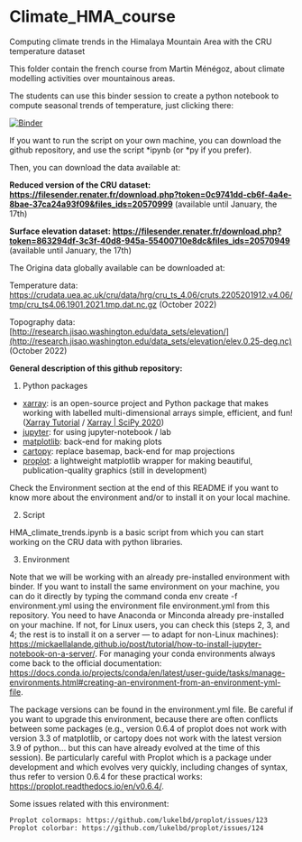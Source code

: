 <!-- #region -->
# Climate_HMA_course

Computing climate trends in the Himalaya Mountain Area with the CRU temperature dataset

This folder contain the french course from Martin Ménégoz, about climate modelling activities over mountainous areas.

The students can use this binder session to create a python notebook to compute seasonal trends of temperature, just clicking there:

[![Binder](https://mybinder.org/badge_logo.svg)](https://mybinder.org/v2/gh/mmenegoz/climate_HMA_course/HEAD)

If you want to run the script on your own machine, you can download the github repository, and use the script *ipynb (or *py if you prefer).

Then, you can download the data available at:

**Reduced version of the CRU dataset: https://filesender.renater.fr/download.php?token=0c9741dd-cb6f-4a4e-8bae-37ca24a93f09&files_ids=20570999** (available until January, the 17th)

**Surface elevation dataset: https://filesender.renater.fr/download.php?token=863294df-3c3f-40d8-945a-55400710e8dc&files_ids=20570949** (available until January, the 17th)

The Origina data globally available can be downloaded at:

Temperature data: https://crudata.uea.ac.uk/cru/data/hrg/cru_ts_4.06/cruts.2205201912.v4.06/tmp/cru_ts4.06.1901.2021.tmp.dat.nc.gz (October 2022)

Topography data: [http://research.jisao.washington.edu/data_sets/elevation/](http://research.jisao.washington.edu/data_sets/elevation/elev.0.25-deg.nc) (October 2022)

**General description of this github repository:**

1. Python packages

- [xarray](http://xarray.pydata.org/en/stable/): is an open-source project and Python package that makes working with labelled multi-dimensional arrays simple, efficient, and fun! ([Xarray Tutorial](https://xarray-contrib.github.io/xarray-tutorial/) / [Xarray | SciPy 2020](https://www.youtube.com/watch?v=mecN-Ph_-78&list=PLYx7XA2nY5Gde-6QO98KUJ9iL_WW4rgYf&index=4))
- [jupyter](https://jupyter.org/): for using jupyter-notebook / lab
- [matplotlib](https://matplotlib.org/): back-end for making plots
- [cartopy](https://scitools.org.uk/cartopy/docs/latest/): replace basemap, back-end for map projections
- [proplot](https://proplot.readthedocs.io/en/stable/): a lightweight matplotlib wrapper for making beautiful, publication-quality graphics (still in development)

Check the Environment section at the end of this README if you want to know more about the environment and/or to install it on your local machine.

2. Script

HMA_climate_trends.ipynb is a basic script from which you can start working on the CRU data with python libraries.

3. Environment

Note that we will be working with an already pre-installed environment with binder. If you want to install the same environment on your machine, you can do it directly by typing the command conda env create -f environment.yml using the environment file environment.yml from this repository. You need to have Anaconda or Minconda already pre-installed on your machine. If not, for Linux users, you can check this (steps 2, 3, and 4; the rest is to install it on a server — to adapt for non-Linux machines): https://mickaellalande.github.io/post/tutorial/how-to-install-jupyter-notebook-on-a-server/. For managing your conda environments always come back to the official documentation: https://docs.conda.io/projects/conda/en/latest/user-guide/tasks/manage-environments.html#creating-an-environment-from-an-environment-yml-file.

The package versions can be found in the environment.yml file. Be careful if you want to upgrade this environment, because there are often conflicts between some packages (e.g., version 0.6.4 of proplot does not work with version 3.3 of matplotlib, or cartopy does not work with the latest version 3.9 of python... but this can have already evolved at the time of this session). Be particularly careful with Proplot which is a package under development and which evolves very quickly, including changes of syntax, thus refer to version 0.6.4 for these practical works: https://proplot.readthedocs.io/en/v0.6.4/.

Some issues related with this environment:

    Proplot colormaps: https://github.com/lukelbd/proplot/issues/123
    Proplot colorbar: https://github.com/lukelbd/proplot/issues/124
<!-- #endregion -->
